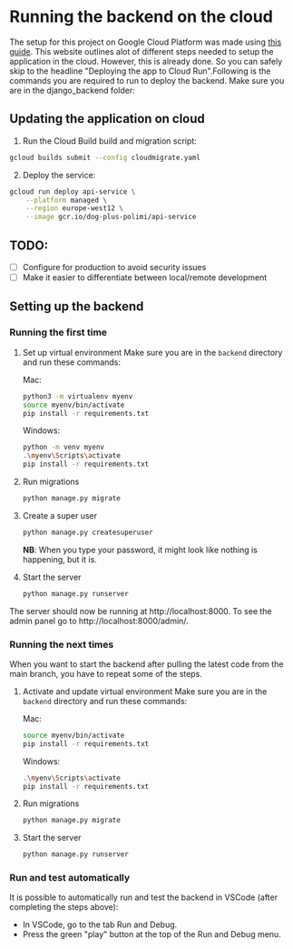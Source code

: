 # Running the backend on the cloud
The setup for this project on Google Cloud Platform was made using [this guide](https://cloud.google.com/python/django/run). This website outlines alot of different steps needed to setup the application in the cloud. However, this is already done. So you can safely skip to the headline "Deploying the app to Cloud Run".Following is the commands you are required to run to deploy the backend. Make sure you are in the django_backend folder:

## Updating the application on cloud
1. Run the Cloud Build build and migration script:
```sh 
gcloud builds submit --config cloudmigrate.yaml
```
2. Deploy the service:
```sh 
gcloud run deploy api-service \
    --platform managed \
    --region europe-west12 \
    --image gcr.io/dog-plus-polimi/api-service
```

## TODO:
- [ ] Configure for production to avoid security issues
- [ ] Make it easier to differentiate between local/remote development

## Setting up the backend

### Running the first time

1. Set up virtual environment
   Make sure you are in the `backend` directory and run these commands:

   Mac:

   ```bash
   python3 -m virtualenv myenv
   source myenv/bin/activate
   pip install -r requirements.txt
   ```

   Windows:

   ```bash
   python -m venv myenv
   .\myenv\Scripts\activate
   pip install -r requirements.txt
   ```

2. Run migrations

   ```bash
   python manage.py migrate
   ```

3. Create a super user

   ```bash
   python manage.py createsuperuser
   ```

   **NB**: When you type your password, it might look like nothing is happening, but it is.

4. Start the server
   ```bash
   python manage.py runserver
   ```

The server should now be running at http://localhost:8000.
To see the admin panel go to http://localhost:8000/admin/.

### Running the next times

When you want to start the backend after pulling the latest code from the main branch, you have to repeat some of the steps.

1. Activate and update virtual environment
   Make sure you are in the `backend` directory and run these commands:

   Mac:

   ```bash
   source myenv/bin/activate
   pip install -r requirements.txt
   ```

   Windows:

   ```bash
   .\myenv\Scripts\activate
   pip install -r requirements.txt
   ```

2. Run migrations

   ```bash
   python manage.py migrate
   ```

3. Start the server
   ```bash
   python manage.py runserver
   ```

### Run and test automatically

It is possible to automatically run and test the backend in VSCode (after completing the steps above):

- In VSCode, go to the tab Run and Debug.
- Press the green "play" button at the top of the Run and Debug menu.

